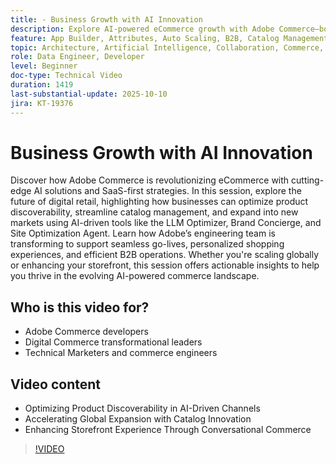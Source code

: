 ```yaml
---
title: - Business Growth with AI Innovation
description: Explore AI-powered eCommerce growth with Adobe Commerce—boost discoverability, optimize storefronts, and expand globally.
feature: App Builder, Attributes, Auto Scaling, B2B, Catalog Management, Catalog Service, Categories, Commerce Intelligence, Configuration, Customer Service, Customers, Data Import/Export, Deploy, Extensibility, GraphQL, Identity Management, Integration, Inventory, Marketing Tools, Merchandising, Observability, Page Content, Personalization, Products, Recommendations, Reporting, Saas, Sales Channels, Search, Site Management, Storefront, Support, Upgrade
topic: Architecture, Artificial Intelligence, Collaboration, Commerce, Content Management, Development, Headless, Integrations, Localization, Migration, Performance, Personalization, Security, Upgrade
role: Data Engineer, Developer
level: Beginner
doc-type: Technical Video
duration: 1419
last-substantial-update: 2025-10-10
jira: KT-19376
---
```


# Business Growth with AI Innovation

Discover how Adobe Commerce is revolutionizing eCommerce with cutting-edge AI solutions and SaaS-first strategies. In this session, explore the future of digital retail, highlighting how businesses can optimize product discoverability, streamline catalog management, and expand into new markets using AI-driven tools like the LLM Optimizer, Brand Concierge, and Site Optimization Agent. Learn how Adobe’s engineering team is transforming to support seamless go-lives, personalized shopping experiences, and efficient B2B operations. Whether you're scaling globally or enhancing your storefront, this session offers actionable insights to help you thrive in the evolving AI-powered commerce landscape.

## Who is this video for?

* Adobe Commerce developers
* Digital Commerce transformational leaders
* Technical Marketers and commerce engineers

## Video content

* Optimizing Product Discoverability in AI-Driven Channels
* Accelerating Global Expansion with Catalog Innovation
* Enhancing Storefront Experience Through Conversational Commerce

>[!VIDEO](https://video.tv.adobe.com/v/3475691/?learn=on&enablevpops)
